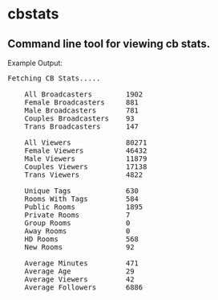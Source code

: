 # cbstats
## Command line tool for viewing cb stats.
Example Output:
<pre>
Fetching CB Stats.....

	All Broadcasters        1902
	Female Broadcasters     881
	Male Broadcasters       781
	Couples Broadcasters    93
	Trans Broadcasters      147

	All Viewers             80271
	Female Viewers          46432
	Male Viewers            11879
	Couples Viewers         17138
	Trans Viewers           4822

	Unique Tags             630
	Rooms With Tags         584
	Public Rooms            1895
	Private Rooms           7
	Group Rooms             0
	Away Rooms              0
	HD Rooms                568
	New Rooms               92

	Average Minutes         471
	Average Age             29
	Average Viewers         42
	Average Followers       6886

</pre>

